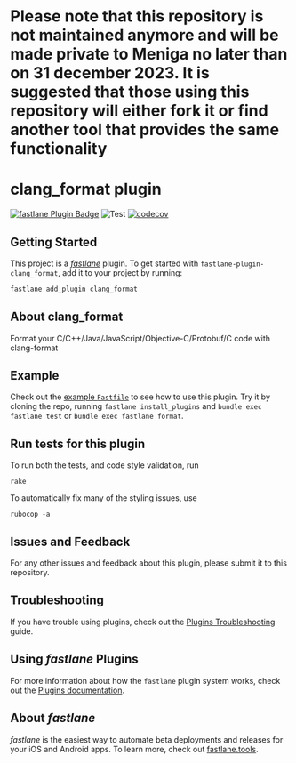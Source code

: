 # Please note that this repository is not maintained anymore and will be made private to Meniga no later than on 31 december 2023. It is suggested that those using this repository will either fork it or find another tool that provides the same functionality

# clang_format plugin

[![fastlane Plugin Badge](https://rawcdn.githack.com/fastlane/fastlane/master/fastlane/assets/plugin-badge.svg)](https://rubygems.org/gems/fastlane-plugin-clang_format)
![Test](https://github.com/meniga/fastlane-plugin-clang_format/workflows/Test/badge.svg)
[![codecov](https://codecov.io/gh/meniga/fastlane-plugin-clang_format/branch/master/graph/badge.svg)](https://codecov.io/gh/meniga/fastlane-plugin-clang_format)

## Getting Started

This project is a [_fastlane_](https://github.com/fastlane/fastlane) plugin. To get started with `fastlane-plugin-clang_format`, add it to your project by running:

```bash
fastlane add_plugin clang_format
```

## About clang_format

Format your C/C++/Java/JavaScript/Objective-C/Protobuf/C code with clang-format

## Example

Check out the [example `Fastfile`](fastlane/Fastfile) to see how to use this plugin. Try it by cloning the repo, running `fastlane install_plugins` and `bundle exec fastlane test` or `bundle exec fastlane format`.

## Run tests for this plugin

To run both the tests, and code style validation, run

```
rake
```

To automatically fix many of the styling issues, use
```
rubocop -a
```

## Issues and Feedback

For any other issues and feedback about this plugin, please submit it to this repository.

## Troubleshooting

If you have trouble using plugins, check out the [Plugins Troubleshooting](https://docs.fastlane.tools/plugins/plugins-troubleshooting/) guide.

## Using _fastlane_ Plugins

For more information about how the `fastlane` plugin system works, check out the [Plugins documentation](https://docs.fastlane.tools/plugins/create-plugin/).

## About _fastlane_

_fastlane_ is the easiest way to automate beta deployments and releases for your iOS and Android apps. To learn more, check out [fastlane.tools](https://fastlane.tools).
